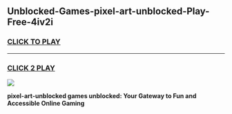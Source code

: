 
## Unblocked-Games-pixel-art-unblocked-Play-Free-4iv2i
<h3>
<a href="https://premium76.site?title=pixel-art-unblocked&ref=23A">CLICK TO PLAY</a></h3>
<hr>

<h3>
<a href="https://premium76.site?title=pixel-art-unblocked&ref=23A">CLICK 2 PLAY</a>
  
</h3>

<a href="https://premium76.site?title=pixel-art-unblocked&ref=23A"><img src="https://clearcache.store/games.png"></a>


**pixel-art-unblocked games unblocked: Your Gateway to Fun and Accessible Online Gaming**
